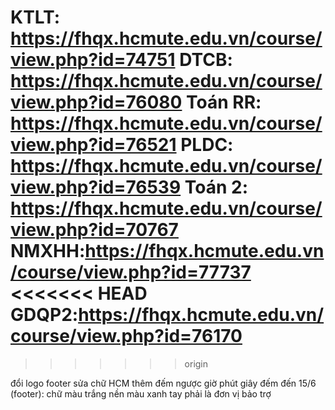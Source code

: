 KTLT: https://fhqx.hcmute.edu.vn/course/view.php?id=74751
DTCB: https://fhqx.hcmute.edu.vn/course/view.php?id=76080
Toán RR: https://fhqx.hcmute.edu.vn/course/view.php?id=76521
PLDC: https://fhqx.hcmute.edu.vn/course/view.php?id=76539
Toán 2: https://fhqx.hcmute.edu.vn/course/view.php?id=70767
NMXHH:https://fhqx.hcmute.edu.vn/course/view.php?id=77737
<<<<<<< HEAD
GDQP2:https://fhqx.hcmute.edu.vn/course/view.php?id=76170
=======
>>>>>>> origin

đổi logo footer
sửa chữ HCM
thêm đếm ngược giờ phút giây
đếm đến 15/6
(footer):
chữ màu trắng nền màu xanh 
tay phải là đơn vị bảo trợ